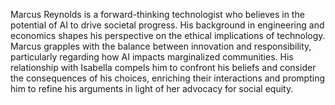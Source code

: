 Marcus Reynolds is a forward-thinking technologist who believes in the potential of AI to drive societal progress. His background in engineering and economics shapes his perspective on the ethical implications of technology. Marcus grapples with the balance between innovation and responsibility, particularly regarding how AI impacts marginalized communities. His relationship with Isabella compels him to confront his beliefs and consider the consequences of his choices, enriching their interactions and prompting him to refine his arguments in light of her advocacy for social equity.